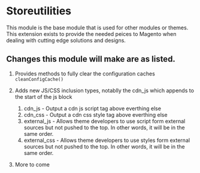 Storeutilities
==============

This module is the base module that is used for other modules or themes.  This extension exists to provide the needed peices to Magento when dealing with cutting edge solutions and designs.  


Changes this module will make are as listed.
------------------------
1. Provides methods to fully clear the configuration caches `cleanConfigCache()`
2. Adds new JS/CSS inclusion types, notablly the cdn_js which appends to the start of the js block
   
     1. cdn_js - Output a cdn js script tag above everthing else
     1. cdn_css -  Output a cdn css style tag above everthing else
     1. external_js - Allows theme developers to use script form external sources but not pushed to the top.  In other words, it will be in the same order.
     1. external_css - Allows theme developers to use styles form external sources but not pushed to the top.  In other words, it will be in the same order.

3. More to come





